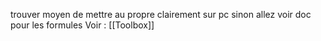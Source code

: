 trouver moyen de mettre au propre clairement sur pc sinon allez voir doc pour les formules
Voir : [[Toolbox]]